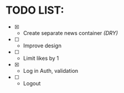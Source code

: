 # TODO LIST:

- [x] - Create separate news container *(DRY)*
- [ ] - Improve design
- [ ] - Limit likes by 1
- [x] - Log in Auth, validation
- [ ] - Logout